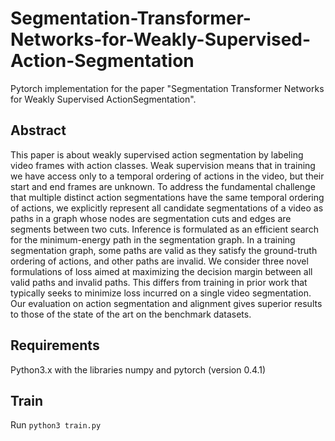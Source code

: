# Segmentation-Transformer-Networks-for-Weakly-Supervised-Action-Segmentation

Pytorch implementation for the paper "Segmentation Transformer Networks for Weakly Supervised ActionSegmentation".

## Abstract
This paper is about weakly supervised action segmentation by labeling video frames with action classes. Weak supervision means that in training we have access only to a temporal ordering of actions in the video, but their start and end frames are unknown. To address the fundamental challenge that multiple distinct action segmentations have the same temporal ordering of actions, we explicitly represent all candidate segmentations of a video as paths in a graph whose nodes are segmentation cuts and edges are segments between two cuts. Inference is formulated as an efficient search for the minimum-energy path in the segmentation graph. In a training segmentation graph, some paths are valid as they satisfy the ground-truth ordering of actions, and other paths are invalid. We consider three novel formulations of loss aimed at maximizing the decision margin between all valid paths and invalid paths. This differs from training in prior work that typically seeks to minimize loss incurred on a single video segmentation. Our evaluation on action segmentation and alignment gives superior results to those of the state of the art on the benchmark datasets.

## Requirements
Python3.x with the libraries numpy and pytorch (version 0.4.1)

## Train
Run `python3 train.py`
